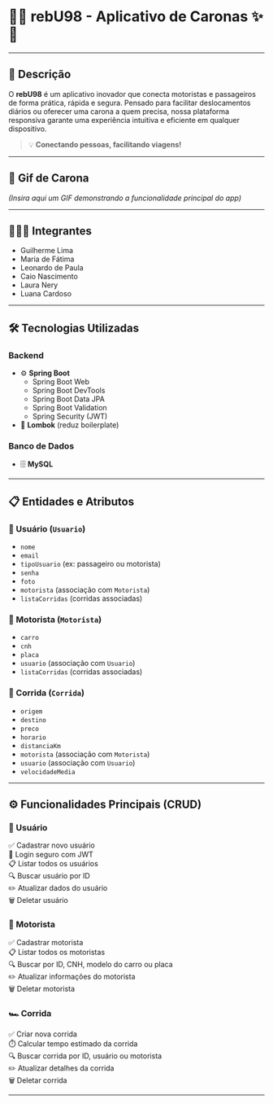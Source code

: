 # 🚗✨ **rebU98 - Aplicativo de Caronas** ✨🚗

---

## 🌟 Descrição

O **rebU98** é um aplicativo inovador que conecta motoristas e passageiros de forma prática, rápida e segura. Pensado para facilitar deslocamentos diários ou oferecer uma carona a quem precisa, nossa plataforma responsiva garante uma experiência intuitiva e eficiente em qualquer dispositivo.

> 💡 **Conectando pessoas, facilitando viagens!**

---

## 🎥 Gif de Carona

*(Insira aqui um GIF demonstrando a funcionalidade principal do app)*

---

## 🧑‍🤝‍🧑 **Integrantes**

- Guilherme Lima  
- Maria de Fátima  
- Leonardo de Paula  
- Caio Nascimento  
- Laura Nery  
- Luana Cardoso  

---

## 🛠️ Tecnologias Utilizadas

### Backend
- ⚙️ **Spring Boot**
  - Spring Boot Web
  - Spring Boot DevTools
  - Spring Boot Data JPA
  - Spring Boot Validation
  - Spring Security (JWT)
- 📝 **Lombok** (reduz boilerplate)

### Banco de Dados
- 🗄️ **MySQL**

---

## 📋 Entidades e Atributos

### 👤 Usuário (`Usuario`)
- `nome`
- `email`
- `tipoUsuario` (ex: passageiro ou motorista)
- `senha`
- `foto`
- `motorista` (associação com `Motorista`)
- `listaCorridas` (corridas associadas)

### 🚗 Motorista (`Motorista`)
- `carro`
- `cnh`
- `placa`
- `usuario` (associação com `Usuario`)
- `listaCorridas` (corridas associadas)

### 🏁 Corrida (`Corrida`)
- `origem`
- `destino`
- `preco`
- `horario`
- `distanciaKm`
- `motorista` (associação com `Motorista`)
- `usuario` (associação com `Usuario`)
- `velocidadeMedia`

---

## ⚙️ Funcionalidades Principais (CRUD)

### 👤 Usuário
✅ Cadastrar novo usuário  
🔑 Login seguro com JWT  
📋 Listar todos os usuários  
🔍 Buscar usuário por ID  
✏️ Atualizar dados do usuário  
🗑️ Deletar usuário  

### 🚗 Motorista
✅ Cadastrar motorista  
📋 Listar todos os motoristas  
🔍 Buscar por ID, CNH, modelo do carro ou placa  
✏️ Atualizar informações do motorista  
🗑️ Deletar motorista  

### 🏎️ Corrida
✅ Criar nova corrida  
⏱️ Calcular tempo estimado da corrida  
🔍 Buscar corrida por ID, usuário ou motorista  
✏️ Atualizar detalhes da corrida  
🗑️ Deletar corrida  

---
